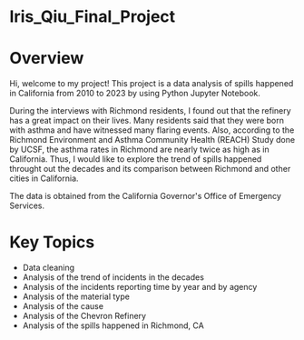# Iris_Qiu_Final_Project
# Overview
Hi, welcome to my project! This project is a data analysis of spills happened in California from 2010 to 2023 by using Python Jupyter Notebook. 

During the interviews with Richmond residents, I found out that the refinery has a great impact on their lives. Many residents said that they were born with asthma and have witnessed many flaring events. Also, according to the Richmond Environment and Asthma Community Health (REACH) Study done by UCSF, the asthma rates in Richmond are nearly twice as high as in California. Thus, I would like to explore the trend of spills happened throught out the decades and its comparison between Richmond and other cities in California.

The data is obtained from the California Governor's Office of Emergency Services.

# Key Topics
- Data cleaning
- Analysis of the trend of incidents in the decades
- Analysis of the incidents reporting time by year and by agency
- Analysis of the material type
- Analysis of the cause
- Analysis of the Chevron Refinery
- Analysis of the spills happened in Richmond, CA